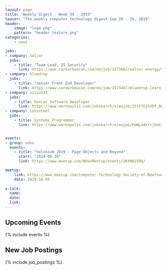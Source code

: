 ```yaml
---
layout: page
title: "Weekly Digest - Week 39 - 2019"
teaser: "The weekly computer technology digest Sep 20 - 26, 2019"
header:
    image: "logo.png"
    pattern: "header-texture.png"
categories:
    - news

jobs:
- company: nalcor
  jobs:
    - title: "Team Lead, IS Security"
      link: https://www.careerbeacon.com/en/job/1573063/nalcor-energy/team-lead-is-security/st-john-s
- company: bluedrop
  jobs:
    - title: "Senior Front End Developer"
      link: https://www.careerbeacon.com/en/job/1573467/bluedrop-learning-networks/senior-front-end-developer/st-john-s
- company: vision33
  jobs:
    - title: Senior Software Developer
      link: https://www.workopolis.com/jobsearch/viewjob/25tY7Gjh3bf_DQ_tdOAFqhxan5ol0Li6mb1zTbQg0_iw48EsIcJzlQ
- company: tatasteel
  jobs:
    - title: Systems Programmer
      link: https://www.workopolis.com/jobsearch/viewjob/PmWya4KYrjhbEf33_VgawQnAVR3UycigRp9SNhLyvm8CP61ktwpBXA


events:
- group: ndev
  events:
    - title: "Selenium 2019 - Page Objects and Beyond"
      start: "2019-09-30"
      link: https://www.meetup.com/NDevMeetup/events/264902508/

meetup:
    link: https://www.meetup.com/Computer-Technology-Society-of-Newfoundland-and-Labrador/events/rpdzmpyznbfb/
    date: 2019-10-03
  
x-talk:
  name:
  date:
  link:
---
```


## Upcoming Events
{% include events %}

## New Job Postings
{% include job_postings %}
